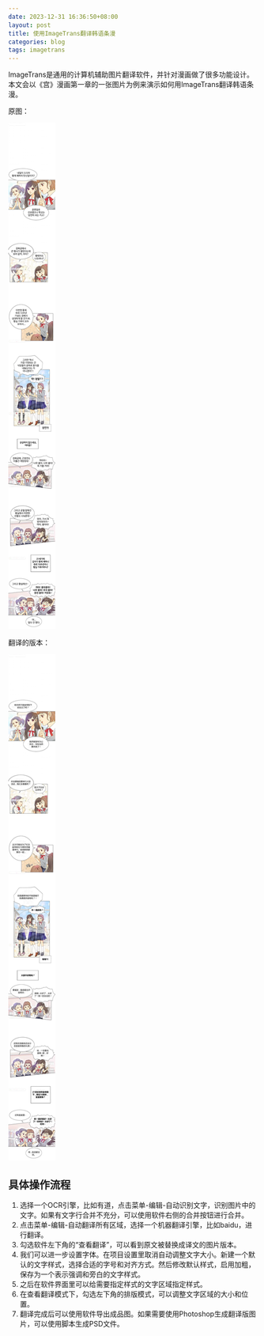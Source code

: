 ```yaml
---
date: 2023-12-31 16:36:50+08:00
layout: post
title: 使用ImageTrans翻译韩语条漫
categories: blog
tags: imagetrans
---
```


ImageTrans是通用的计算机辅助图片翻译软件，并针对漫画做了很多功能设计。本文会以《宫》漫画第一章的一张图片为例来演示如何用ImageTrans翻译韩语条漫。


原图：

![原图](/album/webtoon/original.jpg)

翻译的版本：

![中文翻译版本](/album/webtoon/chinese.jpg)


## 具体操作流程

1. 选择一个OCR引擎，比如有道，点击菜单-编辑-自动识别文字，识别图片中的文字。如果有文字行合并不充分，可以使用软件右侧的合并按钮进行合并。
2. 点击菜单-编辑-自动翻译所有区域，选择一个机器翻译引擎，比如baidu，进行翻译。
3. 勾选软件左下角的“查看翻译”，可以看到原文被替换成译文的图片版本。
4. 我们可以进一步设置字体。在项目设置里取消自动调整文字大小。新建一个默认的文字样式，选择合适的字号和对齐方式。然后修改默认样式，启用加粗，保存为一个表示强调和旁白的文字样式。
5. 之后在软件界面里可以给需要指定样式的文字区域指定样式。
6. 在查看翻译模式下，勾选左下角的排版模式，可以调整文字区域的大小和位置。
7. 翻译完成后可以使用软件导出成品图。如果需要使用Photoshop生成翻译版图片，可以使用脚本生成PSD文件。

